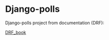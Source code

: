 # Django-polls
Django-polls project from documentation (DRF):

[DRF_book](https://books.agiliq.com/projects/django-api-polls-tutorial/en/latest/introduction.html)


